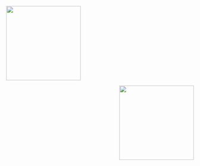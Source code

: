 <p align="left">
  <img src="https://upload.wikimedia.org/wikipedia/commons/thumb/8/87/Arduino_Logo.svg/2560px-Arduino_Logo.svg.png" width="200" />
  <p align="right">
  <img src="https://user-images.githubusercontent.com/26859754/160551383-e6653dd3-3d20-4d15-8860-9af75e3d0cae.png" width="200" />
  <br/>
</p>
</p>

